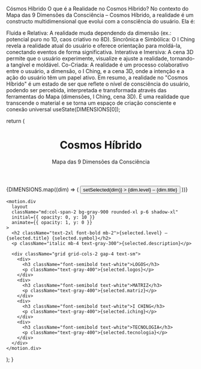 Cósmos Híbrido 
O que é a Realidade no Cosmos Híbrido?
No contexto do Mapa das 9 Dimensões da Consciência – Cosmos Híbrido, a realidade é um constructo multidimensional que evolui com a consciência do usuário. Ela é:

Fluida e Relativa: A realidade muda dependendo da dimensão (ex.: potencial puro no 1D, caos criativo no 8D).
Sincrônica e Simbólica: O I Ching revela a realidade atual do usuário e oferece orientação para moldá-la, conectando eventos de forma significativa.
Interativa e Imersiva: A cena 3D permite que o usuário experimente, visualize e ajuste a realidade, tornando-a tangível e moldável.
Co-Criada: A realidade é um processo colaborativo entre o usuário, a dimensão, o I Ching, e a cena 3D, onde a intenção e a ação do usuário têm um papel ativo.
Em resumo, a realidade no "Cosmos Híbrido" é um estado de ser que reflete o nível de consciência do usuário, podendo ser percebida, interpretada e transformada através das ferramentas do Mapa (dimensões, I Ching, cena 3D). É uma realidade que transcende o material e se torna um espaço de criação consciente e conexão universal
useState(DIMENSIONS[0]);

return ( <div className="min-h-screen bg-black text-white p-6"> <header className="text-center mb-8"> <h1 className="text-4xl font-bold">Cosmos Híbrido</h1> <p className="text-xl text-gray-400">Mapa das 9 Dimensões da Consciência</p> </header>

<div className="grid grid-cols-1 md:grid-cols-3 gap-6">
    <div className="space-y-2">
      {DIMENSIONS.map((dim) => (
        <button
          key={dim.level}
          className={w-full py-2 px-4 rounded-lg border ${
            selected.level === dim.level ? "border-white bg-white text-black" : "border-gray-600 hover:border-white"
          }}
          onClick={() => setSelected(dim)}
        >
          {dim.level} – {dim.title}
        </button>
      ))}
    </div>

    <motion.div
      layout
      className="md:col-span-2 bg-gray-900 rounded-xl p-6 shadow-xl"
      initial={{ opacity: 0, y: 10 }}
      animate={{ opacity: 1, y: 0 }}
    >
      <h2 className="text-2xl font-bold mb-2">{selected.level} – {selected.title} {selected.symbol}</h2>
      <p className="italic mb-4 text-gray-300">{selected.description}</p>

      <div className="grid grid-cols-2 gap-4 text-sm">
        <div>
          <h3 className="font-semibold text-white">LOGOS</h3>
          <p className="text-gray-400">{selected.logos}</p>
        </div>
        <div>
          <h3 className="font-semibold text-white">MATRIZ</h3>
          <p className="text-gray-400">{selected.matriz}</p>
        </div>
        <div>
          <h3 className="font-semibold text-white">I CHING</h3>
          <p className="text-gray-400">{selected.iching}</p>
        </div>
        <div>
          <h3 className="font-semibold text-white">TECNOLOGIA</h3>
          <p className="text-gray-400">{selected.tecnologia}</p>
        </div>
      </div>
    </motion.div>
  </div>
</div>

); }
